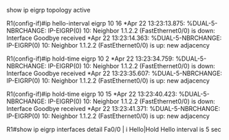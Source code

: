 show ip eigrp topology active

R1(config-if)#ip hello-interval eigrp 10 16
*Apr 22 13:23:13.875: %DUAL-5-NBRCHANGE: IP-EIGRP(0) 10: Neighbor 1.1.2.2 (FastEthernet0/0) is down: Interface Goodbye received
*Apr 22 13:23:14.363: %DUAL-5-NBRCHANGE: IP-EIGRP(0) 10: Neighbor 1.1.2.2 (FastEthernet0/0) is up: new adjacency

R1(config-if)#ip hold-time eigrp 10 2
*Apr 22 13:23:34.759: %DUAL-5-NBRCHANGE: IP-EIGRP(0) 10: Neighbor 1.1.2.2 (FastEthernet0/0) is down: Interface Goodbye received
*Apr 22 13:23:35.607: %DUAL-5-NBRCHANGE: IP-EIGRP(0) 10: Neighbor 1.1.2.2 (FastEthernet0/0) is up: new adjacency

R1(config-if)#ip hold-time eigrp 10 15
*Apr 22 13:23:40.423: %DUAL-5-NBRCHANGE: IP-EIGRP(0) 10: Neighbor 1.1.2.2 (FastEthernet0/0) is down: Interface Goodbye received
*Apr 22 13:23:41.371: %DUAL-5-NBRCHANGE: IP-EIGRP(0) 10: Neighbor 1.1.2.2 (FastEthernet0/0) is up: new adjacency

R1#show ip eigrp interfaces detail Fa0/0 | i Hello|Hold
  Hello interval is 5 sec